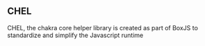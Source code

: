 ## CHEL
CHEL, the chakra core helper library is created as part of BoxJS to standardize and simplify the Javascript runtime